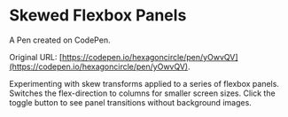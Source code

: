 # Skewed Flexbox Panels

A Pen created on CodePen.

Original URL: [https://codepen.io/hexagoncircle/pen/yOwvQV](https://codepen.io/hexagoncircle/pen/yOwvQV).

Experimenting with skew transforms applied to a series of flexbox panels. Switches the flex-direction to columns for smaller screen sizes. Click the toggle button to see panel transitions without background images.